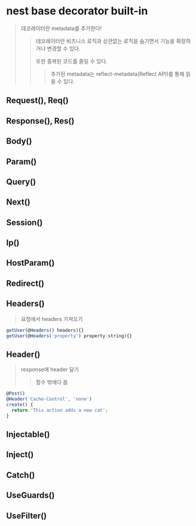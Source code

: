 # nest base decorator built-in

> 데코레이터란 metadata를 추가한다!
>
> > 데코레이터란 비즈니스 로직과 상관없는 로직을 숨기면서 기능을 확장하거나 변경할 수 있다.
> >
> > 또한 중복된 코드를 줄일 수 있다.
> >
> > > 추가된 metadata는 reflect-metadata(Reflect API)를 통해 읽을 수 있다.

## Request(), Req()

## Response(), Res()

## Body()

## Param()

## Query()

## Next()

## Session()

## Ip()

## HostParam()

## Redirect()

## Headers()

> 요청에서 headers 가져오기

```js
getUser(@Headers() headers){}
getUser(@Headers('property') property:string){}
```

## Header()

> response에 header 달기
>
> > 함수 밖에다 씀

```js
@Post()
@Header('Cache-Control', 'none')
create() {
  return 'This action adds a new cat';
}
```

## Injectable()

## Inject()

## Catch()

## UseGuards()

## UseFilter()
